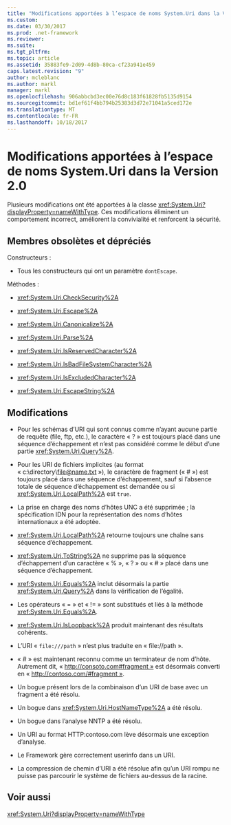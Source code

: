 ```yaml
---
title: "Modifications apportées à l’espace de noms System.Uri dans la Version 2.0"
ms.custom: 
ms.date: 03/30/2017
ms.prod: .net-framework
ms.reviewer: 
ms.suite: 
ms.tgt_pltfrm: 
ms.topic: article
ms.assetid: 35883fe9-2d09-4d8b-80ca-cf23a941e459
caps.latest.revision: "9"
author: mcleblanc
ms.author: markl
manager: markl
ms.openlocfilehash: 906abbcbd3ec00e76d8c183f61828fb5135d9154
ms.sourcegitcommit: bd1ef61f4bb794b25383d3d72e71041a5ced172e
ms.translationtype: MT
ms.contentlocale: fr-FR
ms.lasthandoff: 10/18/2017
---
```

# <a name="changes-to-the-systemuri-namespace-in-version-20"></a>Modifications apportées à l’espace de noms System.Uri dans la Version 2.0
Plusieurs modifications ont été apportées à la classe <xref:System.Uri?displayProperty=nameWithType>. Ces modifications éliminent un comportement incorrect, améliorent la convivialité et renforcent la sécurité.  
  
## <a name="obsolete-and-deprecated-members"></a>Membres obsolètes et dépréciés  
 Constructeurs :  
  
-   Tous les constructeurs qui ont un paramètre `dontEscape`.  
  
 Méthodes :  
  
-   <xref:System.Uri.CheckSecurity%2A>  
  
-   <xref:System.Uri.Escape%2A>  
  
-   <xref:System.Uri.Canonicalize%2A>  
  
-   <xref:System.Uri.Parse%2A>  
  
-   <xref:System.Uri.IsReservedCharacter%2A>  
  
-   <xref:System.Uri.IsBadFileSystemCharacter%2A>  
  
-   <xref:System.Uri.IsExcludedCharacter%2A>  
  
-   <xref:System.Uri.EscapeString%2A>  
  
## <a name="changes"></a>Modifications  
  
-   Pour les schémas d’URI qui sont connus comme n’ayant aucune partie de requête (file, ftp, etc.), le caractère « ? » est toujours placé dans une séquence d’échappement et n’est pas considéré comme le début d’une partie <xref:System.Uri.Query%2A>.  
  
-   Pour les URI de fichiers implicites (au format « c:\directory\file@name.txt »), le caractère de fragment (« # ») est toujours placé dans une séquence d’échappement, sauf si l’absence totale de séquence d’échappement est demandée ou si <xref:System.Uri.LocalPath%2A> est `true`.  
  
-   La prise en charge des noms d’hôtes UNC a été supprimée ; la spécification IDN pour la représentation des noms d’hôtes internationaux a été adoptée.  
  
-   <xref:System.Uri.LocalPath%2A> retourne toujours une chaîne sans séquence d’échappement.  
  
-   <xref:System.Uri.ToString%2A> ne supprime pas la séquence d’échappement d’un caractère « % », « ? » ou « # » placé dans une séquence d’échappement.  
  
-   <xref:System.Uri.Equals%2A> inclut désormais la partie <xref:System.Uri.Query%2A> dans la vérification de l’égalité.  
  
-   Les opérateurs « = » et « != » sont substitués et liés à la méthode <xref:System.Uri.Equals%2A>.  
  
-   <xref:System.Uri.IsLoopback%2A> produit maintenant des résultats cohérents.  
  
-   L’URI « `file:///path` » n’est plus traduite en « file://path ».  
  
-   « # » est maintenant reconnu comme un terminateur de nom d’hôte. Autrement dit, « http://consoto.com#fragment » est désormais converti en « http://contoso.com/#fragment ».  
  
-   Un bogue présent lors de la combinaison d’un URI de base avec un fragment a été résolu.  
  
-   Un bogue dans <xref:System.Uri.HostNameType%2A> a été résolu.  
  
-   Un bogue dans l’analyse NNTP a été résolu.  
  
-   Un URI au format HTTP:contoso.com lève désormais une exception d’analyse.  
  
-   Le Framework gère correctement userinfo dans un URI.  
  
-   La compression de chemin d’URI a été résolue afin qu’un URI rompu ne puisse pas parcourir le système de fichiers au-dessus de la racine.  
  
## <a name="see-also"></a>Voir aussi  
 <xref:System.Uri?displayProperty=nameWithType>
